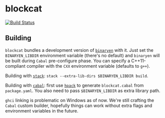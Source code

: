 # blockcat

[![Build Status](https://travis-ci.org/TerrorJack/blockcat.svg)](https://travis-ci.org/TerrorJack/blockcat)

## Building

`blockcat` bundles a development version of [`binaryen`](https://github.com/WebAssembly/binaryen) with it. Just set the `BINARYEN_LIBDIR` environment variable (there's no default) and `binaryen` will be built during `Cabal` pre-configure phase. You can specify a C++11-compliant compiler with the `CXX` environment variable (defaults to `g++`).

Building with [`stack`](https://docs.haskellstack.org/en/stable/README/): `stack --extra-lib-dirs $BINARYEN_LIBDIR build`.

Building with [`cabal`](https://cabal.readthedocs.io/en/latest/): first use [`hpack`](https://github.com/sol/hpack) to generate `blockcat.cabal` from `package.yaml`. You also need to pass `$BINARYEN_LIBDIR` as extra library path.

`ghci` linking is problematic on Windows as of now. We're still crafting the `Cabal` custom builder, hopefully things can work without extra flags and environment variables in the future.
